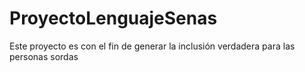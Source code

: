 # ProyectoLenguajeSenas
Este proyecto es con el fin de generar la inclusión verdadera para las personas sordas
